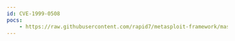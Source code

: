 ```yaml
---
id: CVE-1999-0508
pocs:
    - https://raw.githubusercontent.com/rapid7/metasploit-framework/master/modules/auxiliary/scanner/snmp/snmp_login.rb
---
```

